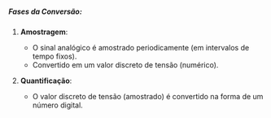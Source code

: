 ##### Fases da Conversão:

1. **Amostragem**:

   - O sinal analógico é amostrado periodicamente (em intervalos de tempo fixos).
   - Convertido em um valor discreto de tensão (numérico).

2. **Quantificação**:
   - O valor discreto de tensão (amostrado) é convertido na forma de um número digital.

